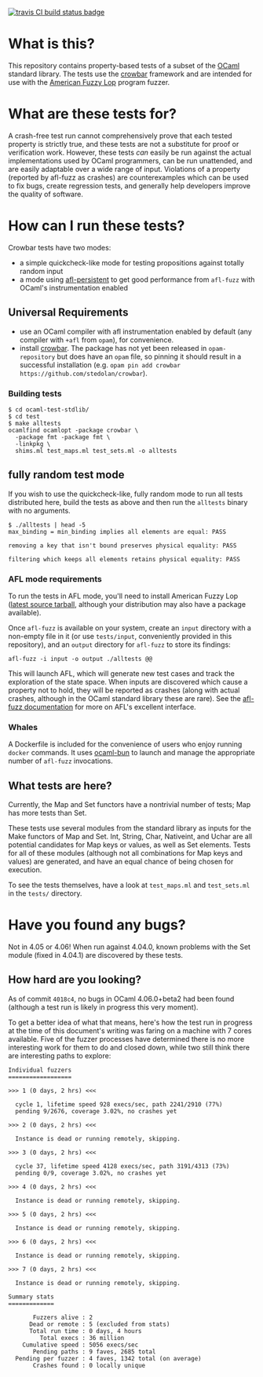[![travis CI build status badge](https://travis-ci.org/yomimono/ocaml-test-stdlib.svg?branch=primary)](https://travis-ci.org/yomimono/ocaml-test-stdlib/)

# What is this?

This repository contains property-based tests of a subset of the [OCaml](https://ocaml.org) standard library.  The tests use the [crowbar](https://github.com/stedolan/crowbar) framework and are intended for use with the [American Fuzzy Lop](https://lcamtuf.coredump.cx/afl) program fuzzer.

# What are these tests for?

A crash-free test run cannot comprehensively prove that each tested property is strictly true, and these tests are not a substitute for proof or verification work.  However, these tests *can* easily be run against the actual implementations used by OCaml programmers, can be run unattended, and are easily adaptable over a wide range of input.  Violations of a property (reported by afl-fuzz as crashes) are counterexamples which can be used to fix bugs, create regression tests, and generally help developers improve the quality of software.

# How can I run these tests?

Crowbar tests have two modes:

* a simple quickcheck-like mode for testing propositions against totally random input
* a mode using [afl-persistent](https://github.com/stedolan/ocaml-afl-persistent) to get good performance from `afl-fuzz` with OCaml's instrumentation enabled

## Universal Requirements

* use an OCaml compiler with afl instrumentation enabled by default (any compiler with `+afl` from `opam`), for convenience.
* install [crowbar](https://github.com/stedolan/crowbar).  The package has not yet been released in `opam-repository` but does have an `opam` file, so pinning it should result in a successful installation (e.g. `opam pin add crowbar https://github.com/stedolan/crowbar`).

### Building tests

```
$ cd ocaml-test-stdlib/
$ cd test
$ make alltests
ocamlfind ocamlopt -package crowbar \
  -package fmt -package fmt \
  -linkpkg \
  shims.ml test_maps.ml test_sets.ml -o alltests
```

## fully random test mode

If you wish to use the quickcheck-like, fully random mode to run all tests distributed here, build the tests as above and then run the `alltests` binary with no arguments.

```
$ ./alltests | head -5
max_binding = min_binding implies all elements are equal: PASS

removing a key that isn't bound preserves physical equality: PASS

filtering which keeps all elements retains physical equality: PASS
```

### AFL mode requirements

To run the tests in AFL mode, you'll need to install American Fuzzy Lop ([latest source tarball](http://lcamtuf.coredump.cx/afl/releases/afl-latest.tgz), although your distribution may also have a package available).

Once `afl-fuzz` is available on your system, create an `input` directory with a non-empty file in it (or use `tests/input`, conveniently provided in this repository), and an `output` directory for `afl-fuzz` to store its findings:

```
afl-fuzz -i input -o output ./alltests @@
```

This will launch AFL, which will generate new test cases and track the exploration of the state space.  When inputs are discovered which cause a property not to hold, they will be reported as crashes (along with actual crashes, although in the OCaml standard library these are rare).  See the [afl-fuzz documentation](https://lcamtuf.coredump.cx/afl/status_screen.txt) for more on AFL's excellent interface.

### Whales

A Dockerfile is included for the convenience of users who enjoy running `docker` commands.  It uses [ocaml-bun](https://github.com/yomimono/ocaml-bun) to launch and manage the appropriate number of `afl-fuzz` invocations.

## What tests are here?

Currently, the Map and Set functors have a nontrivial number of tests; Map has more tests than Set.

These tests use several modules from the standard library as inputs for the Make functors of Map and Set.  Int, String, Char, Nativeint, and Uchar are all potential candidates for Map keys or values, as well as Set elements.  Tests for all of these modules (although not all combinations for Map keys and values) are generated, and have an equal chance of being chosen for execution.

To see the tests themselves, have a look at `test_maps.ml` and `test_sets.ml` in the `tests/` directory.

# Have you found any bugs?

Not in 4.05 or 4.06!  When run against 4.04.0, known problems with the Set module (fixed in 4.04.1) are discovered by these tests.

## How hard are you looking?

As of commit `4018c4`, no bugs in OCaml 4.06.0+beta2 had been found (although a test run is likely in progress this very moment).

To get a better idea of what that means, here's how the test run in progress at the time of this document's writing was faring on a machine with 7 cores available.  Five of the fuzzer processes have determined there is no more interesting work for them to do and closed down, while two still think there are interesting paths to explore:

```
Individual fuzzers
==================

>>> 1 (0 days, 2 hrs) <<<

  cycle 1, lifetime speed 928 execs/sec, path 2241/2910 (77%)
  pending 9/2676, coverage 3.02%, no crashes yet

>>> 2 (0 days, 2 hrs) <<<

  Instance is dead or running remotely, skipping.

>>> 3 (0 days, 2 hrs) <<<

  cycle 37, lifetime speed 4128 execs/sec, path 3191/4313 (73%)
  pending 0/9, coverage 3.02%, no crashes yet

>>> 4 (0 days, 2 hrs) <<<

  Instance is dead or running remotely, skipping.

>>> 5 (0 days, 2 hrs) <<<

  Instance is dead or running remotely, skipping.

>>> 6 (0 days, 2 hrs) <<<

  Instance is dead or running remotely, skipping.

>>> 7 (0 days, 2 hrs) <<<

  Instance is dead or running remotely, skipping.

Summary stats
=============

       Fuzzers alive : 2
      Dead or remote : 5 (excluded from stats)
      Total run time : 0 days, 4 hours
         Total execs : 36 million
    Cumulative speed : 5056 execs/sec
       Pending paths : 9 faves, 2685 total
  Pending per fuzzer : 4 faves, 1342 total (on average)
       Crashes found : 0 locally unique

```
